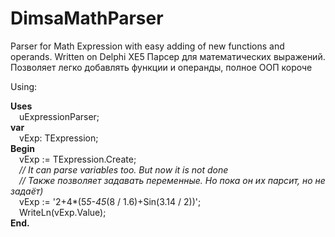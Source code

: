 # DimsaMathParser
Parser for Math Expression with easy adding of new functions and operands. Written on Delphi XE5
Парсер для математических выражений. Позволяет легко добавлять функции и операнды, полное ООП короче
<br />

Using:<br />

<b>Uses</b><br />
&emsp;uExpressionParser;<br />
<b>var</b><br />
&emsp;vExp: TExpression;<br />
<b>Begin</b><br />
&emsp;vExp := TExpression.Create;<br />
&emsp;<i>// It can parse variables too. But now it is not done</i><br />
&emsp;<i>// Также позволяет задавать переменные. Но пока он их парсит, но не задаёт)</i><br />
&emsp;vExp := '2+4*(5*5-45*(8 / 1.6)+Sin(3.14 / 2))';<br />
&emsp;WriteLn(vExp.Value);<br />
<b>End.</b><br />



